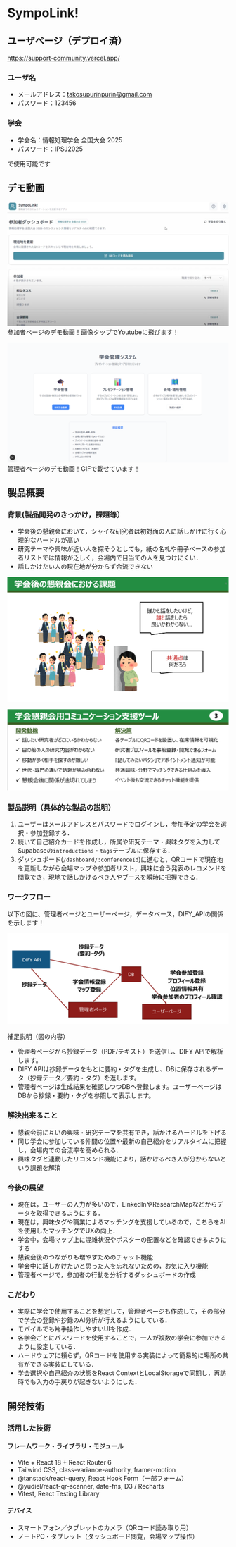 # SympoLink!

## ユーザページ（デプロイ済）
https://support-community.vercel.app/

### ユーザ名

- メールアドレス：takosupurinpurin@gmail.com
- パスワード：123456

### 学会

- 学会名：情報処理学会 全国大会 2025
- パスワード：IPSJ2025 

で使用可能です

## デモ動画

[![SympoLink! デモ](./README_images/user.png)](https://youtu.be/e0cuqXGakKY?si=VLCW21rrece_2k47)
参加者ページのデモ動画！画像タップでYoutubeに飛びます！

[![SympoLink! 管理者ページデモ](./README_images/admin.png)](./README_images/admin_play.gif)
管理者ページのデモ動画！GIFで載せています！

## 製品概要
### 背景(製品開発のきっかけ，課題等）
- 学会後の懇親会において，シャイな研究者は初対面の人に話しかけに行く心理的なハードルが高い
- 研究テーマや興味が近い人を探そうとしても，紙の名札や冊子ベースの参加者リストでは情報が乏しく，会場内で目当ての人を見つけにくい．
- 話しかけたい人の現在地が分からず合流できない

![背景のパワポ](./README_images/power_point.png)

![背景のパワポ](./README_images/power_point2.png)

### 製品説明（具体的な製品の説明）
1. ユーザーはメールアドレスとパスワードでログインし，参加予定の学会を選択・参加登録する．
2. 続いて自己紹介カードを作成し，所属や研究テーマ・興味タグを入力してSupabaseの`introductions`・`tags`テーブルに保存する．
3. ダッシュボード(`/dashboard/:conferenceId`)に進むと，QRコードで現在地を更新しながら会場マップや参加者リスト，興味に合う発表のレコメンドを閲覧でき，現地で話しかけるべき人やブースを瞬時に把握できる．

### ワークフロー

以下の図に、管理者ページとユーザーページ，データベース，DIFY_APIの関係を示します！

![システム構成とデータフロー](./README_images/workflow.png)

補足説明（図の内容）
- 管理者ページから抄録データ（PDF/テキスト）を送信し、DIFY APIで解析します。
- DIFY APIは抄録データをもとに要約・タグを生成し、DBに保存されるデータ（抄録データ／要約・タグ）を返します。
- 管理者ページは生成結果を確認しつつDBへ登録します。ユーザーページはDBから抄録・要約・タグを参照して表示します。

### 解決出来ること
- 懇親会前に互いの興味・研究テーマを共有でき，話かけるハードルを下げる
- 同じ学会に参加している仲間の位置や最新の自己紹介をリアルタイムに把握し，会場内での合流率を高められる．
- 興味タグと連動したリコメンド機能により，話かけるべき人が分からないという課題を解消

### 今後の展望
- 現在は，ユーザーの入力が多いので，LinkedInやResearchMapなどからデータを取得できるようにする．
- 現在は，興味タグや職業によるマッチングを支援しているので，こちらをAIを使用したマッチングでUXの向上．
- 学会中，会場マップ上に混雑状況やポスターの配置などを確認できるようにする
- 懇親会後のつながりも増やすためのチャット機能
- 学会中に話しかけたいと思った人を忘れないための，お気に入り機能
- 管理者ページで，参加者の行動を分析するダッシュボードの作成

### こだわり
- 実際に学会で使用することを想定して，管理者ページも作成して，その部分で学会の登録や抄録のAI分析が行えるようにしている．
- モバイルでも片手操作しやすいUIを作成．
- 各学会ごとにパスワードを使用することで，一人が複数の学会に参加できるように設定している．
- ハードウェアに頼らず，QRコードを使用する実装によって簡易的に場所の共有ができる実装にしている．
- 学会選択や自己紹介の状態をReact ContextとLocalStorageで同期し，再訪時でも入力の手戻りが起きないようにした．

## 開発技術
### 活用した技術

#### フレームワーク・ライブラリ・モジュール
- Vite + React 18 + React Router 6
- Tailwind CSS, class-variance-authority, framer-motion
- @tanstack/react-query, React Hook Form（一部フォーム）
- @yudiel/react-qr-scanner, date-fns, D3 / Recharts
- Vitest, React Testing Library

#### デバイス
- スマートフォン／タブレットのカメラ（QRコード読み取り用）
- ノートPC・タブレット（ダッシュボード閲覧，会場マップ操作）
